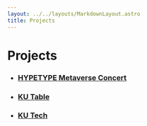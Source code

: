 ```yaml
---
layout: ../../layouts/MarkdownLayout.astro
title: Projects
---
```


 
# Projects

- ### [HYPETYPE Metaverse Concert](/projects/HYPETYPE-Metaverse-Concert)
- ### [KU Table](/projects/ku-table)
- ### [KU Tech](/projects/ku-tech)